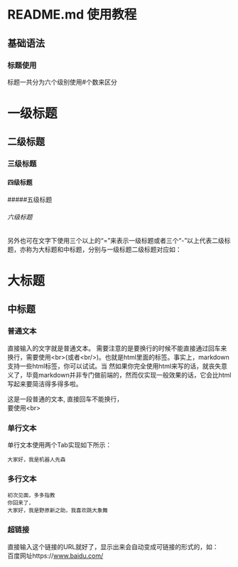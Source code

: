 # README.md 使用教程

## 基础语法
### 标题使用
标题一共分为六个级别使用#个数来区分
# 一级标题
## 二级标题
### 三级标题
#### 四级标题
#####五级标题
###### 六级标题

另外也可在文字下使用三个以上的“=”来表示一级标题或者三个“-”以上代表二级标题，亦称为大标题和中标题，分别与一级标题二级标题对应如：

大标题
====
中标题
----
### 普通文本

直接输入的文字就是普通文本。
需要注意的是要换行的时候不能直接通过回车来换行，需要使用\<br>(或者\<br/>)。也就是html里面的标签。事实上，markdown支持一些html标签，你可以试试。当     然如果你完全使用html来写的话，就丧失意义了，毕竟markdown并非专门做前端的，然而仅实现一般效果的话，它会比html写起来要简洁得多得多啦。<br/>

这是一段普通的文本,
直接回车不能换行，<br>要使用\<br>

### 单行文本
单行文本使用两个Tab实现如下所示：

    大家好，我是机器人先森
    
### 多行文本

    初次见面，多多指教
    你回来了，
    大家好，我是野原新之助，我喜欢跳大象舞
### 超链接 
直接输入这个链接的URL就好了，显示出来会自动变成可链接的形式的，如： <br>百度网址https://www.baidu.com/
